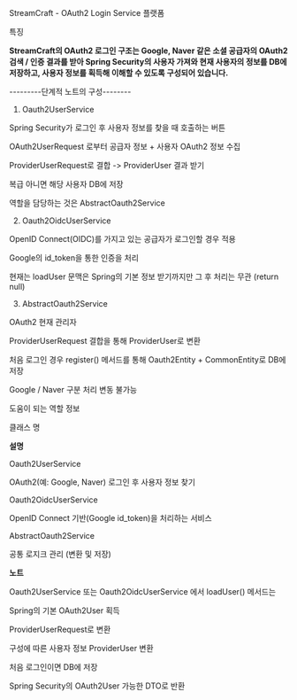 StreamCraft - OAuth2 Login Service 플랫폼

특징

**StreamCraft의 OAuth2 로그인 구조는 Google, Naver 같은 소셜 공급자의 OAuth2 검색 / 인증 결과를 받아 
Spring Security의 사용자 가져와 현재 사용자의 정보를 DB에 저장하고, 사용자 정보를 획득해 이해할 수 있도록 구성되어 있습니다.**

---------단계적 노트의 구성--------



1. Oauth2UserService

Spring Security가 로그인 후 사용자 정보를 찾을 때 호출하는 버튼

OAuth2UserRequest 로부터 공급자 정보 + 사용자 OAuth2 정보 수집

ProviderUserRequest로 결합 -> ProviderUser 결과 받기

복급 아니면 해당 사용자 DB에 저장

역할을 담당하는 것은 AbstractOauth2Service



2. Oauth2OidcUserService

OpenID Connect(OIDC)를 가지고 있는 공급자가 로그인할 경우 적용

Google의 id_token을 통한 인증을 처리

현재는 loadUser 문맥은 Spring의 기본 정보 받기까지만 그 후 처리는 무관 (return null)

3. AbstractOauth2Service

OAuth2 현재 관리자

ProviderUserRequest 결합을 통해 ProviderUser로 변환

처음 로그인 경우 register() 메서드를 통해 Oauth2Entity + CommonEntity로 DB에 저장

Google / Naver 구분 처리 변동 불가능

도움이 되는 역할 정보

클래스 명

**설명**

Oauth2UserService

OAuth2(예: Google, Naver) 로그인 후 사용자 정보 찾기

Oauth2OidcUserService

OpenID Connect 기반(Google id_token)을 처리하는 서비스

AbstractOauth2Service

공통 로지크 관리 (변환 및 저장)



**노트**

Oauth2UserService 또는 Oauth2OidcUserService 에서 loadUser() 메서드는



Spring의 기본 OAuth2User 획득



ProviderUserRequest로 변환



구성에 따른 사용자 정보 ProviderUser 변환



처음 로그인이면 DB에 저장



Spring Security의 OAuth2User 가능한 DTO로 반환
